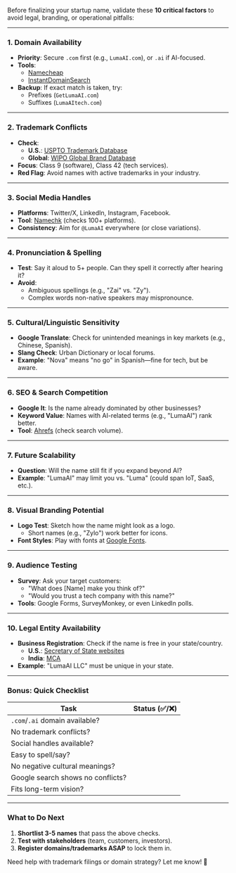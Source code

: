 Before finalizing your startup name, validate these **10 critical factors** to avoid legal, branding, or operational pitfalls:

---

### **1. Domain Availability**  
- **Priority**: Secure `.com` first (e.g., `LumaAI.com`), or `.ai` if AI-focused.  
- **Tools**:  
  - [Namecheap](https://www.namecheap.com/)  
  - [InstantDomainSearch](https://instantdomainsearch.com/)  
- **Backup**: If exact match is taken, try:  
  - Prefixes (`GetLumaAI.com`)  
  - Suffixes (`LumaAItech.com`)  

---

### **2. Trademark Conflicts**  
- **Check**:  
  - **U.S.**: [USPTO Trademark Database](https://tmsearch.uspto.gov/)  
  - **Global**: [WIPO Global Brand Database](https://www3.wipo.int/branddb/en/)  
- **Focus**: Class 9 (software), Class 42 (tech services).  
- **Red Flag**: Avoid names with active trademarks in your industry.  

---

### **3. Social Media Handles**  
- **Platforms**: Twitter/X, LinkedIn, Instagram, Facebook.  
- **Tool**: [Namechk](https://namechk.com/) (checks 100+ platforms).  
- **Consistency**: Aim for `@LumaAI` everywhere (or close variations).  

---

### **4. Pronunciation & Spelling**  
- **Test**: Say it aloud to 5+ people. Can they spell it correctly after hearing it?  
- **Avoid**:  
  - Ambiguous spellings (e.g., "Zai" vs. "Zy").  
  - Complex words non-native speakers may mispronounce.  

---

### **5. Cultural/Linguistic Sensitivity**  
- **Google Translate**: Check for unintended meanings in key markets (e.g., Chinese, Spanish).  
- **Slang Check**: Urban Dictionary or local forums.  
- **Example**: "Nova" means "no go" in Spanish—fine for tech, but be aware.  

---

### **6. SEO & Search Competition**  
- **Google It**: Is the name already dominated by other businesses?  
- **Keyword Value**: Names with AI-related terms (e.g., "LumaAI") rank better.  
- **Tool**: [Ahrefs](https://ahrefs.com/) (check search volume).  

---

### **7. Future Scalability**  
- **Question**: Will the name still fit if you expand beyond AI?  
- **Example**: "LumaAI" may limit you vs. "Luma" (could span IoT, SaaS, etc.).  

---

### **8. Visual Branding Potential**  
- **Logo Test**: Sketch how the name might look as a logo.  
  - Short names (e.g., "Zylo") work better for icons.  
- **Font Styles**: Play with fonts at [Google Fonts](https://fonts.google.com/).  

---

### **9. Audience Testing**  
- **Survey**: Ask your target customers:  
  - "What does [Name] make you think of?"  
  - "Would you trust a tech company with this name?"  
- **Tools**: Google Forms, SurveyMonkey, or even LinkedIn polls.  

---

### **10. Legal Entity Availability**  
- **Business Registration**: Check if the name is free in your state/country.  
  - **U.S.**: [Secretary of State websites](https://www.nass.org/)  
  - **India**: [MCA](https://www.mca.gov.in/)  
- **Example**: "LumaAI LLC" must be unique in your state.  

---

### **Bonus: Quick Checklist**  
| Task | Status (✅/❌) |  
|------|-------------|  
| `.com`/`.ai` domain available? | |  
| No trademark conflicts? | |  
| Social handles available? | |  
| Easy to spell/say? | |  
| No negative cultural meanings? | |  
| Google search shows no conflicts? | |  
| Fits long-term vision? | |  

---

### **What to Do Next**  
1. **Shortlist 3-5 names** that pass the above checks.  
2. **Test with stakeholders** (team, customers, investors).  
3. **Register domains/trademarks ASAP** to lock them in.  

Need help with trademark filings or domain strategy? Let me know! 🚀
